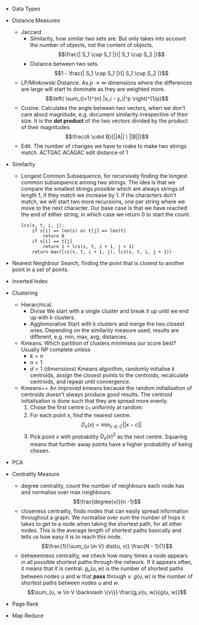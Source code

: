 - Data Types
- Distance Measures
	- Jaccard
		- Similarity, how similar two sets are. But only takes into account the number of objects, not the content of objects. $$\frac{| S_1 \cap S_1 |}{| S_1 \cup S_2 |}$$
		- Distance between two sets. $$1 - \frac{| S_1 \cap S_1 |}{| S_1 \cup S_2 |}$$
	- LP/Minkowski Distance. As $p \to \infty$ dimensions where the differences are large will start to dominate as they are weighted more. $$\left( \sum_{i=1}^{n} |x_i - y_i|^p \right)^{1/p}$$
	- Cosine. Calculates the angle between two vectors, when we don't care about magnitude, e.g. document similarity irrespective of their size. It is the **dot product** of the two vectors divided by the product of their magnitudes. $$\frac{A \cdot B}{||A|| \ ||B||}$$
	- Edit. The number of changes we have to make to make two strings match.
		ACTGAC
		ACAGAC
		edit distance of 1

- Similarity
	- Longest Common Subsequence, for recursively finding the longest common subsequence among two strings. The idea is that we compare the smallest strings possible which are always strings of length 1, if they match we increase by 1. If the characters don't match, we will start two more recursions, one per string where we move to the next character. Our base case is that we have reached the end of either string, in which case we return 0 to start the count.  
	  ```
	  lcs(s, t, i, j):
		  if s[i] == len(s) or t[j] == len(t)
			  return 0
		  if s[i] == t[j]
			  return 1 + lcs(s, t, i + 1, j + 1)
		  return max(lcs(s, t, i + 1, j), lcs(s, t, i, j + 1)) 
		```
- Nearest Neighbour Search, finding the point that is closest to another point in a set of points.
- Inverted Index
- Clustering
	- Hierarchical.
		- Divise
			  We start with a single cluster and break it up until we end up with k clusters.
		 - Agglomorative
			  Start with k clusters and merge the two closest ones.
		Depending on the similarity measure used, results are different, e.g. min, max, avg, distances.
	- Kmeans. Which partition of clusters minimises our score best? Usually NP complete unless
		- $k = n$
		- $n = 1$
		- $d = 1$ (dimensions)
		Kmeans algorithm, randomly initialise $k$ centroids, assign the closest points to the centroids, recalculate centroids, and repeat until convergence.
	- Kmeans++
		An improved kmeans because the random initialisation of centroids doesn't always produce good results. The centroid initialisation is done such that they are spread more evenly. 
		1. Chose the first centre $c_1$ uniformly at random.
		2. For each point $x$, find the nearest centre. $$D_s(x) = \min_{c \in C} || x - c ||$$
		3. Pick point $x$ with probability $D_s(x)^2$ as the next centre. Squaring means that further away points have a higher probability of being chosen.
- PCA
- Centrality Measure
	- degree centrality, count the number of neighbours each node has and normalise over max neighbours. $$\frac{degree(v)}{n -1}$$
	- closeness centrality, finds nodes that can easily spread information throughout a graph. We normalise over sum the number of hops it takes to get to a node when taking the shortest path, for all other nodes. This is the average length of shortest paths basically and tells us how easy it is to reach this node. $$\frac{1}{\sum_{u \in V} dist(u, v)} \frac{N - 1}{1}$$
	- betweenness centrality, we check how many times a node appears in all possible shortest paths through the network. If it appears often, it means that it is central. $g_v(u, w)$ is the number of shortest paths between nodes $u$ and $w$ that **pass** through $v$. $g(u, w)$ is the number of shortest paths between nodes $u$ and $w$.  $$\sum_{u, w \in V \backslash \{v\}} \frac{g_v(u, w)}{g(u, w)}$$
- Page Rank
- Map Reduce